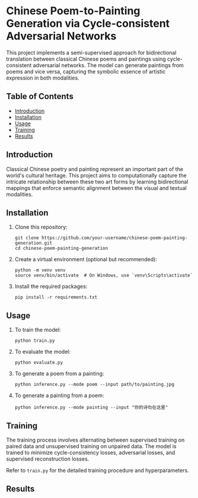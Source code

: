# Chinese Poem-to-Painting Generation via Cycle-consistent Adversarial Networks

This project implements a semi-supervised approach for bidirectional translation between classical Chinese poems and paintings using cycle-consistent adversarial networks. The model can generate paintings from poems and vice versa, capturing the symbolic essence of artistic expression in both modalities.

## Table of Contents

- [Introduction](#introduction)
- [Installation](#installation)
- [Usage](#usage)
- [Training](#training)
- [Results](#results)

## Introduction

Classical Chinese poetry and painting represent an important part of the world's cultural heritage. This project aims to computationally capture the intricate relationship between these two art forms by learning bidirectional mappings that enforce semantic alignment between the visual and textual modalities.


## Installation

1. Clone this repository:
   ```
   git clone https://github.com/your-username/chinese-poem-painting-generation.git
   cd chinese-poem-painting-generation
   ```

2. Create a virtual environment (optional but recommended):
   ```
   python -m venv venv
   source venv/bin/activate  # On Windows, use `venv\Scripts\activate`
   ```

3. Install the required packages:
   ```
   pip install -r requirements.txt
   ```

## Usage

1. To train the model:
   ```
   python train.py
   ```

2. To evaluate the model:
   ```
   python evaluate.py
   ```

3. To generate a poem from a painting:
   ```
   python inference.py --mode poem --input path/to/painting.jpg
   ```

4. To generate a painting from a poem:
   ```
   python inference.py --mode painting --input "你的诗句在这里"
   ```


## Training

The training process involves alternating between supervised training on paired data and unsupervised training on unpaired data. The model is trained to minimize cycle-consistency losses, adversarial losses, and supervised reconstruction losses.

Refer to `train.py` for the detailed training procedure and hyperparameters.


## Results

